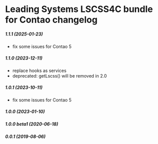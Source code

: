 Leading Systems LSCSS4C bundle for Contao changelog
===========================================

##### 1.1.1 (2025-01-23)
 * fix some issues for Contao 5

##### 1.1.0 (2023-12-11)
 * replace hooks as services
 * deprecated: getLscss() will be removed in 2.0

##### 1.0.1 (2023-10-11)
 * fix some issues for Contao 5

##### 1.0.0 (2023-01-10)

##### 1.0.0 beta1 (2020-06-18)

##### 0.0.1 (2019-08-06)
